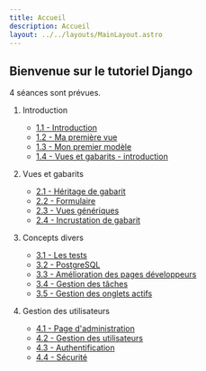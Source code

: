 ```yaml
---
title: Accueil
description: Accueil
layout: ../../layouts/MainLayout.astro
---
```


## Bienvenue sur le tutoriel Django

4 séances sont prévues.

1. Introduction

	* [1.1 - Introduction](/erpg5-django/fr/django/introduction)
	* [1.2 - Ma première vue](/erpg5-django/fr/django/first-view)
	* [1.3 - Mon premier modèle](/erpg5-django/fr/django/first-model)
	* [1.4 - Vues et gabarits - introduction](/erpg5-django/fr/django/view-templates-intro)

1. Vues et gabarits

	* [2.1 - Héritage de gabarit](/erpg5-django/fr/django/template-inheritance)
	* [2.2 - Formulaire](/erpg5-django/fr/django/forms)
	* [2.3 - Vues génériques](/erpg5-django/fr/django/generic-views)
	* [2.4 - Incrustation de gabarit](/erpg5-django/fr/django/template-include)

1. Concepts divers

	* [3.1 - Les tests](/erpg5-django/fr/django/tests)
	* [3.2 - PostgreSQL](/erpg5-django/fr/django/postgresql)
	* [3.3 - Amélioration des pages développeurs](/erpg5-django/fr/django/developer-improvement)
	* [3.4 - Gestion des tâches](/erpg5-django/fr/django/tasks-management)
	* [3.5 - Gestion des onglets actifs](/erpg5-django/fr/django/tab-management)

1. Gestion des utilisateurs

    * [4.1 - Page d'administration](/erpg5-django/fr/django/admin-page)
    * [4.2 - Gestion des utilisateurs](/erpg5-django/fr/django/user-management)
    * [4.3 - Authentification](/erpg5-django/fr/django/authentification)
    * [4.4 - Sécurité](/erpg5-django/fr/django/security)
